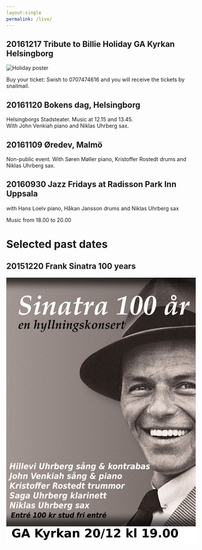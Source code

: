 ```yaml
---
layout:single
permalink: /live/
---
```


## 20161217 Tribute to Billie Holiday GA Kyrkan Helsingborg


![Holiday poster](/images/affisch-hillevi-medium-färg.jpg "I'll Be Seeing You")

Buy your ticket: Swish to 0707474616 and you will receive the tickets by snailmail.  


## 20161120 Bokens dag, Helsingborg
Helsingborgs Stadsteater. Music at 12.15 and 13.45. <br> 
With John Venkiah piano and Niklas Uhrberg sax.

## 20161109 Øredev, Malmö
Non-public event. With Søren Møller piano, Kristoffer Rostedt drums and Niklas Uhrberg sax.


## 20160930 Jazz Fridays at Radisson Park Inn Uppsala 

with Hans Loelv piano, Håkan Jansson drums and Niklas Uhrberg sax

Music from 18.00 to 20.00






# Selected past dates

## 20151220 Frank Sinatra 100 years

![Sinatra poster](/images/poster0-saga-medium.jpg "Sinatra 100 years")


